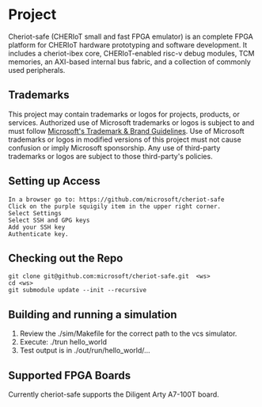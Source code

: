 # Project

Cheriot-safe (CHERIoT small and fast FPGA emulator)  is an complete FPGA platform for CHERIoT hardware prototyping and software development. It includes a cheriot-ibex core, CHERIoT-enabled risc-v debug modules, TCM memories, an AXI-based internal bus fabric, and a collection of commonly used peripherals. 

## Trademarks

This project may contain trademarks or logos for projects, products, or services. Authorized use of Microsoft 
trademarks or logos is subject to and must follow 
[Microsoft's Trademark & Brand Guidelines](https://www.microsoft.com/en-us/legal/intellectualproperty/trademarks/usage/general).
Use of Microsoft trademarks or logos in modified versions of this project must not cause confusion or imply Microsoft sponsorship.
Any use of third-party trademarks or logos are subject to those third-party's policies.


## Setting up Access
```
In a browser go to: https://github.com/microsoft/cheriot-safe
Click on the purple squigily item in the upper right corner. 
Select Settings
Select SSH and GPG keys
Add your SSH key
Authenticate key.
```
## Checking out the Repo
```
git clone git@github.com:microsoft/cheriot-safe.git  <ws>
cd <ws>
git submodule update --init --recursive
```

## Building and running a simulation
1. Review the ./sim/Makefile for the correct path to the vcs simulator.
2. Execute: ./trun hello_world
3. Test output is in ./out/run/hello_world/...

## Supported FPGA Boards
Currently cheriot-safe supports the Diligent Arty A7-100T board. 

